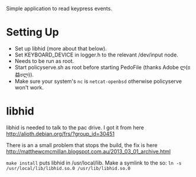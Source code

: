 Simple application to read keypress events.

Setting Up
==========
- Set up libhid (more about that below).
- Set KEYBOARD_DEVICE in logger.h to the relevant /dev/input node.
- Needs to be run as root.
- Start policyserve.sh as root before starting PedoFile (thanks Adobe ლ(ಠ益ಠლ)).
- Make sure your system's `nc` is `netcat-openbsd` otherwise policyserve won't work.

libhid
======
libhid is needed to talk to the pac drive. I got it from here http://alioth.debian.org/frs/?group_id=30451

There is an a small problem that stops the build, the fix is here http://matthewcmcmillan.blogspot.com.au/2013_03_01_archive.html

`make install` puts libhid in /usr/local/lib. Make a symlink to the so: `ln -s /usr/local/lib/libhid.so.0 /usr/lib/libhid.so.0`

